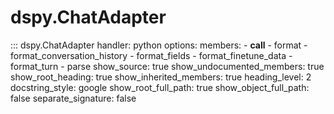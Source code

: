 # dspy.ChatAdapter

::: dspy.ChatAdapter
    handler: python
    options:
        members:
            - __call__
            - format
            - format_conversation_history
            - format_fields
            - format_finetune_data
            - format_turn
            - parse
        show_source: true
        show_undocumented_members: true
        show_root_heading: true
        show_inherited_members: true
        heading_level: 2
        docstring_style: google
        show_root_full_path: true
        show_object_full_path: false
        separate_signature: false

